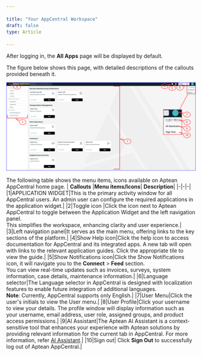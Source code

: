 ```yaml
---

title: "Your AppCentral Workspace"
draft: false
type: Article

---
```

After logging in, the **All Apps** page will be displayed by default. 

The figure below shows this page, with detailed descriptions of the callouts provided beneath it.

![app-central-welcome-page](assets/Images/app-central-workspace.png)

The following table shows the menu items, icons available on Aptean AppCentral home page.
|  **Callouts**  |**Menu items/Icons**|  **Description**|
|-|-|-|
|1|APPLICATION WIDGET|This is the primary activity window for all AppCentral users. An admin user can configure the required applications in the application widget.|
|2|Toggle icon |Click the icon next to Aptean AppCentral to toggle between the Application Widget and the left navigation panel. <br> This simplifies the workspace, enhancing clarity and user experience.|
|3|Left navigation panel|It serves as the main menu, offering links to the key sections of the platform.|
|4|Show Help icon|Click the help icon to access documentation for AppCentral and its integrated apps. A new tab will open with links to the relevant application guides. Click the appropriate tile to view the guide.|
|5|Show Notifications icon|Click the Show Notifications icon, it will navigate you to the **Connect** > **Feed** section. <br> You can view real-time updates such as invoices, surveys, system information, case details, maintenance information.|
|6|Language selector|The Language selector in AppCentral is designed with localization features to enable future integration of additional languages. <br> **Note**: Currently, AppCentral supports only English.|
|7|User Menu|Click the user's initials to view the User menu.|
|8|User Profile|Click your username to view your details. The profile window will display information such as your username, email address, user role, assigned groups, and product access permissions.|
|9|AI Assistant|The Aptean AI Assistant is a context-sensitive tool that enhances your experience with Aptean solutions by providing relevant information for the current tab in AppCentral. For more information, refer [AI Assistant](ai-assistant.md).|
|10|Sign out|	Click **Sign Out** to successfully log out of Aptean AppCentral.|






